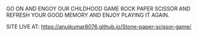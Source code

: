 GO ON AND ENGOY OUR CHILDHOOD GAME ROCK PAPER SCISSOR AND REFRESH YOUR GOOD MEMORY AND ENJOY PLAYING IT AGAIN.

SITE LIVE AT: https://anujkumar8076.github.io/Stone-paper-scissor-game/
